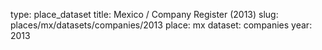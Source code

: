 type: place_dataset
title: Mexico / Company Register (2013)
slug: places/mx/datasets/companies/2013
place: mx
dataset: companies
year: 2013
